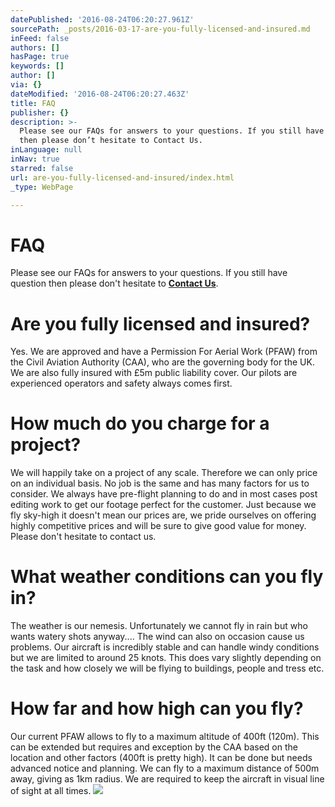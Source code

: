 ```yaml
---
datePublished: '2016-08-24T06:20:27.961Z'
sourcePath: _posts/2016-03-17-are-you-fully-licensed-and-insured.md
inFeed: false
authors: []
hasPage: true
keywords: []
author: []
via: {}
dateModified: '2016-08-24T06:20:27.463Z'
title: FAQ
publisher: {}
description: >-
  Please see our FAQs for answers to your questions. If you still have question
  then please don’t hesitate to Contact Us.
inLanguage: null
inNav: true
starred: false
url: are-you-fully-licensed-and-insured/index.html
_type: WebPage

---
```

# FAQ

Please see our FAQs for answers to your questions. If you still have question then please don't hesitate to **[Contact Us][0]**.

# Are you fully licensed and insured?

Yes. We are approved and have a Permission For Aerial Work (PFAW) from the Civil Aviation Authority (CAA), who are the governing body for the UK. We are also fully insured with £5m public liability cover. Our pilots are experienced operators and safety always comes first.

# How much do you charge for a project?

We will happily take on a project of any scale. Therefore we can only price on an individual basis. No job is the same and has many factors for us to consider. We always have pre-flight planning to do and in most cases post editing work to get our footage perfect for the customer. Just because we fly sky-high it doesn't mean our prices are, we pride ourselves on offering highly competitive prices and will be sure to give good value for money. Please don't hesitate to contact us.

# What weather conditions can you fly in?

The weather is our nemesis. Unfortunately we cannot fly in rain but who wants watery shots anyway.... The wind can also on occasion cause us problems. Our aircraft is incredibly stable and can handle windy conditions but we are limited to around 25 knots. This does vary slightly depending on the task and how closely we will be flying to buildings, people and tress etc.

# How far and how high can you fly?

Our current PFAW allows to fly to a maximum altitude of 400ft (120m). This can be extended but requires and exception by the CAA based on the location and other factors (400ft is pretty high). It can be done but needs advanced notice and planning. We can fly to a maximum distance of 500m away, giving as 1km radius. We are required to keep the aircraft in visual line of sight at all times.
![](https://s3-us-west-2.amazonaws.com/the-grid-img/p/3ac7dbd149373b1ab282796a719d7ad567050e5f.jpg)

[0]: http://www.uav-now.co.uk/contact-us/